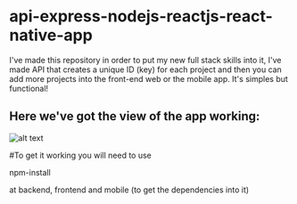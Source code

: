# api-express-nodejs-reactjs-react-native-app
I've made this repository in order to put my new full stack skills into it, I've made API that creates a unique ID (key) for each project and then you can add more projects into the front-end web or the mobile app. It's simples but functional!
## Here we've got the view of the app working:
![alt text](https://drive.google.com/file/d/1QYH0vWQkt3nGvE-H7zCTVp1buKQMiEqX/view?usp=sharing)


#To get it working you will need to use 

npm-install 

at backend, frontend and mobile (to get the dependencies into it)
